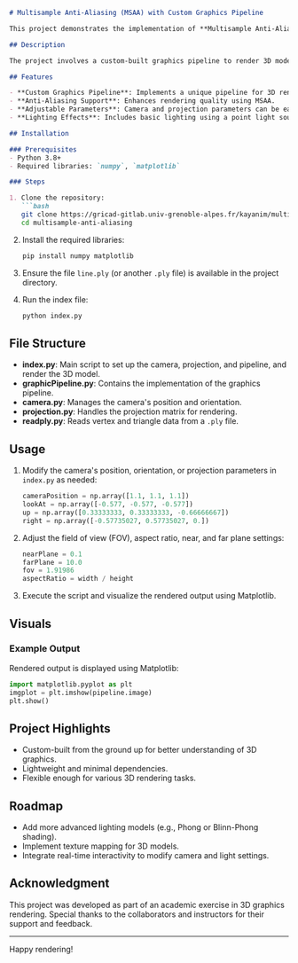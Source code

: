 ```markdown
# Multisample Anti-Aliasing (MSAA) with Custom Graphics Pipeline

This project demonstrates the implementation of **Multisample Anti-Aliasing (MSAA)** using a custom graphics pipeline. The aim is to improve visual quality in 3D rendering by minimizing aliasing artifacts like jagged edges.

## Description

The project involves a custom-built graphics pipeline to render 3D models with MSAA. It utilizes core Python libraries and user-defined modules such as `Camera`, `Projection`, and `GraphicPipeline`. The implementation focuses on improving rendering quality while maintaining flexibility and performance.

## Features

- **Custom Graphics Pipeline**: Implements a unique pipeline for 3D rendering.
- **Anti-Aliasing Support**: Enhances rendering quality using MSAA.
- **Adjustable Parameters**: Camera and projection parameters can be easily customized.
- **Lighting Effects**: Includes basic lighting using a point light source.

## Installation

### Prerequisites
- Python 3.8+
- Required libraries: `numpy`, `matplotlib`

### Steps

1. Clone the repository:
   ```bash
   git clone https://gricad-gitlab.univ-grenoble-alpes.fr/kayanim/multisample-anti-aliasing.git
   cd multisample-anti-aliasing
   ```

2. Install the required libraries:
   ```bash
   pip install numpy matplotlib
   ```

3. Ensure the file `line.ply` (or another `.ply` file) is available in the project directory.

4. Run the index file:
   ```bash
   python index.py
   ```

## File Structure

- **index.py**: Main script to set up the camera, projection, and pipeline, and render the 3D model.
- **graphicPipeline.py**: Contains the implementation of the graphics pipeline.
- **camera.py**: Manages the camera's position and orientation.
- **projection.py**: Handles the projection matrix for rendering.
- **readply.py**: Reads vertex and triangle data from a `.ply` file.

## Usage

1. Modify the camera's position, orientation, or projection parameters in `index.py` as needed:
   ```python
   cameraPosition = np.array([1.1, 1.1, 1.1])
   lookAt = np.array([-0.577, -0.577, -0.577])
   up = np.array([0.33333333, 0.33333333, -0.66666667])
   right = np.array([-0.57735027, 0.57735027, 0.])
   ```

2. Adjust the field of view (FOV), aspect ratio, near, and far plane settings:
   ```python
   nearPlane = 0.1
   farPlane = 10.0
   fov = 1.91986
   aspectRatio = width / height
   ```

3. Execute the script and visualize the rendered output using Matplotlib.

## Visuals

### Example Output
Rendered output is displayed using Matplotlib:
```python
import matplotlib.pyplot as plt
imgplot = plt.imshow(pipeline.image)
plt.show()
```

## Project Highlights

- Custom-built from the ground up for better understanding of 3D graphics.
- Lightweight and minimal dependencies.
- Flexible enough for various 3D rendering tasks.

## Roadmap

- Add more advanced lighting models (e.g., Phong or Blinn-Phong shading).
- Implement texture mapping for 3D models.
- Integrate real-time interactivity to modify camera and light settings.

## Acknowledgment

This project was developed as part of an academic exercise in 3D graphics rendering. Special thanks to the collaborators and instructors for their support and feedback.

---

Happy rendering!
```
